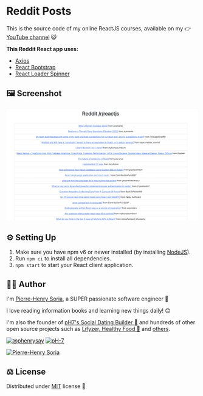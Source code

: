 # Reddit Posts

This is the source code of my online ReactJS courses, available on my 👉 [YouTube channel](https://www.youtube.com/channel/UCGqLuT0upPiocwYSnnmqt2g) 😺

**This Reddit React app uses:**
* [Axios](https://github.com/axios/axios)
* [React Bootstrap](https://github.com/react-bootstrap/react-bootstrap)
* [React Loader Spinner](https://github.com/mhnpd/react-loader-spinner)

## 🖼 Screenshot

![Reddit Posts retriever - Homepage example](reddit-posts-retriever.png)


## ⚙️ Setting Up

1. Make sure you have npm v6 or newer installed (by installing [NodeJS](https://nodejs.org/en/download)).
2. Run `npm ci` to install all dependencies.
3. `npm start` to start your React client application.


## 🧑‍🎨 Author

I'm [Pierre-Henry Soria](https://ph7.me), a SUPER passionate software engineer 🤖

I love reading information books and learning new things daily! 😊

I'm also the founder of [pH7's Social Dating Builder 🚀](https://github.com/pH7Software/pH7-Social-Dating-CMS) and hundreds of other open source projects such as [Lifyzer, Healthy Food 🍍](https://github.com/Lifyzer) and [others](https://github.com/pH-7?tab=repositories).

[![@phenrysay](https://img.shields.io/badge/Twitter-1DA1F2?style=for-the-badge&logo=twitter&logoColor=white)](https://twitter.com/phenrysay "Follow Me on Twitter") [![pH-7](https://img.shields.io/badge/GitHub-100000?style=for-the-badge&logo=github&logoColor=white)](https://github.com/pH-7 "Follow Me on GitHub")

[![Pierre-Henry Soria](https://s.gravatar.com/avatar/a210fe61253c43c869d71eaed0e90149?s=200)](https://ph7.me "Pierre-Henry Soria - Software Engineer")


## ⚖️ License

Distributed under [MIT](https://opensource.org/licenses/MIT) license 🎉
